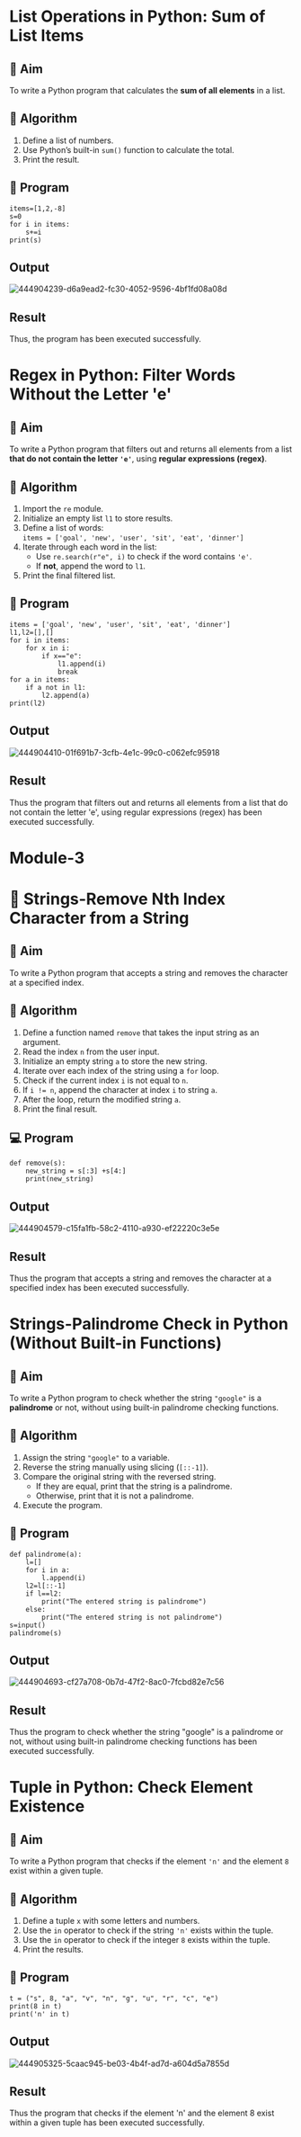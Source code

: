 # List Operations in Python: Sum of List Items

## 🎯 Aim
To write a Python program that calculates the **sum of all elements** in a list.

## 🧠 Algorithm
1. Define a list of numbers.
2. Use Python’s built-in `sum()` function to calculate the total.
3. Print the result.

## 🧾 Program
```
items=[1,2,-8]
s=0
for i in items:
    s+=i
print(s)
```

## Output


![444904239-d6a9ead2-fc30-4052-9596-4bf1fd08a08d](https://github.com/user-attachments/assets/43ff1e67-edcd-4a8b-b4a4-3e04b552ebd9)


## Result

Thus, the program has been executed successfully.




# Regex in Python: Filter Words Without the Letter 'e'

## 🎯 Aim
To write a Python program that filters out and returns all elements from a list **that do not contain the letter `'e'`**, using **regular expressions (regex)**.

## 🧠 Algorithm
1. Import the `re` module.
2. Initialize an empty list `l1` to store results.
3. Define a list of words:  
   `items = ['goal', 'new', 'user', 'sit', 'eat', 'dinner']`
4. Iterate through each word in the list:
   - Use `re.search(r"e", i)` to check if the word contains `'e'`.
   - If **not**, append the word to `l1`.
5. Print the final filtered list.

## 🧾 Program

```
items = ['goal', 'new', 'user', 'sit', 'eat', 'dinner']
l1,l2=[],[]
for i in items:
    for x in i:
        if x=="e":
            l1.append(i)
            break
for a in items:
    if a not in l1:
        l2.append(a)
print(l2)

```

## Output
![444904410-01f691b7-3cfb-4e1c-99c0-c062efc95918](https://github.com/user-attachments/assets/fe70f239-e4d3-47ad-9962-284118c1de73)


## Result
Thus the program that filters out and returns all elements from a list that do not contain the letter 'e', using regular expressions (regex) has been executed successfully.


# Module-3
# 🧹 Strings-Remove Nth Index Character from a String

## 🎯 Aim
To write a Python program that accepts a string and removes the character at a specified index.

## 🧠 Algorithm
1. Define a function named `remove` that takes the input string as an argument.
2. Read the index `n` from the user input.
3. Initialize an empty string `a` to store the new string.
4. Iterate over each index of the string using a `for` loop.
5. Check if the current index `i` is not equal to `n`.
6. If `i != n`, append the character at index `i` to string `a`.
7. After the loop, return the modified string `a`.
8. Print the final result.

## 💻 Program

```
def remove(s):
    new_string = s[:3] +s[4:]
    print(new_string)
```

## Output

![444904579-c15fa1fb-58c2-4110-a930-ef22220c3e5e](https://github.com/user-attachments/assets/32cb8b1d-6e88-4af2-bfa7-4e872c62945b)

## Result

Thus the program that accepts a string and removes the character at a specified index has been executed successfully.

# Strings-Palindrome Check in Python (Without Built-in Functions)

## 🎯 Aim
To write a Python program to check whether the string `"google"` is a **palindrome** or not, without using built-in palindrome checking functions.

## 🧠 Algorithm
1. Assign the string `"google"` to a variable.
2. Reverse the string manually using slicing (`[::-1]`).
3. Compare the original string with the reversed string.
   - If they are equal, print that the string is a palindrome.
   - Otherwise, print that it is not a palindrome.
4. Execute the program.

## 🧾 Program
```
def palindrome(a):
    l=[]
    for i in a:
        l.append(i)
    l2=l[::-1]
    if l==l2:
        print("The entered string is palindrome")
    else:
        print("The entered string is not palindrome")
s=input() 
palindrome(s)

```


## Output
![444904693-cf27a708-0b7d-47f2-8ac0-7fcbd82e7c56](https://github.com/user-attachments/assets/1e9bb54d-1ab5-4c60-9b57-fecfa80fc5b6)

## Result

Thus the program to check whether the string "google" is a palindrome or not, without using built-in palindrome checking functions has been executed successfully.

# Tuple in Python: Check Element Existence

## 🎯 Aim
To write a Python program that checks if the element `'n'` and the element `8` exist within a given tuple.

## 🧠 Algorithm
1. Define a tuple `x` with some letters and numbers.
2. Use the `in` operator to check if the string `'n'` exists within the tuple.
3. Use the `in` operator to check if the integer `8` exists within the tuple.
4. Print the results.

## 🧾 Program
```
t = ("s", 8, "a", "v", "n", "g", "u", "r", "c", "e")
print(8 in t)
print('n' in t)
```
## Output
![444905325-5caac945-be03-4b4f-ad7d-a604d5a7855d](https://github.com/user-attachments/assets/c1760897-5f72-4d28-9c69-d0e2079b9863)

## Result
Thus the program that checks if the element 'n' and the element 8 exist within a given tuple has been executed successfully.





